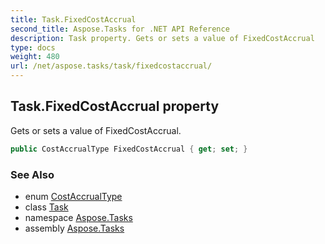 ```yaml
---
title: Task.FixedCostAccrual
second_title: Aspose.Tasks for .NET API Reference
description: Task property. Gets or sets a value of FixedCostAccrual
type: docs
weight: 480
url: /net/aspose.tasks/task/fixedcostaccrual/
---
```

## Task.FixedCostAccrual property

Gets or sets a value of FixedCostAccrual.

```csharp
public CostAccrualType FixedCostAccrual { get; set; }
```

### See Also

* enum [CostAccrualType](../../costaccrualtype/)
* class [Task](../)
* namespace [Aspose.Tasks](../../task/)
* assembly [Aspose.Tasks](../../../)


